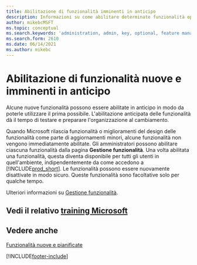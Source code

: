 ```yaml
---
title: Abilitazione di funzionalità imminenti in anticipo
description: Informazioni su come abilitare determinate funzionalità opzionali prima che diventino obbligatorie.
author: mikebcMSFT
ms.topic: conceptual
ms.search.keywords: 'administration, admin, key, optional, feature management, early access, preview'
ms.search.form: 2610
ms.date: 06/14/2021
ms.author: mikebc
---
```


# <a name="enabling-new-and-upcoming-features-ahead-of-time"></a>Abilitazione di funzionalità nuove e imminenti in anticipo

Alcune nuove funzionalità possono essere abilitate in anticipo in modo da poterle utilizzare il prima possibile. L'abilitazione anticipata delle funzionalità dà il tempo di testare e preparare l'organizzazione al cambiamento.

Quando Microsoft rilascia funzionalità o miglioramenti del design delle funzionalità come parte di aggiornamenti minori, alcune funzionalità non vengono immediatamente abilitate. Gli amministratori possono abilitare ciascuna funzionalità dalla pagina **Gestione funzionalità**. Una volta abilitata una funzionalità, questa diventa disponibile per tutti gli utenti in quell'ambiente, indipendentemente da come accedono a [!INCLUDE[prod_short](includes/prod_short.md)]. Le funzionalità possono essere nuovamente disattivate in modo sicuro. Queste funzionalità sono facoltative solo per qualche tempo.

Ulteriori informazioni su [Gestione funzionalità](/dynamics365/business-central/dev-itpro/administration/feature-management).  

## <a name="see-related-microsoft-training"></a>Vedi il relativo [training Microsoft](/training/modules/admin-online-dynamics-365-business-central/)

## <a name="see-also"></a>Vedere anche

[Funzionalità nuove e pianificate](/dynamics365-release-plan/2021wave1/)  


[!INCLUDE[footer-include](includes/footer-banner.md)]
